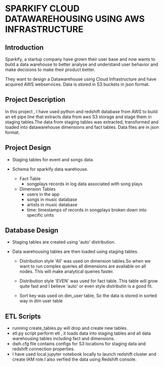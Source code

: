 # SPARKIFY CLOUD DATAWAREHOUSING USING AWS INFRASTRUCTURE

## Introduction
Sparkify, a startup company have grown their user base and now wants to build a data warehouse to better analyse and understand
user behavior and make decisions to make their product better.

They want to design a Datawarehouse using  Cloud Infrastructure and have acquired AWS webservices.
Data is stored in S3 buckets in json format.


## Project Description
In this project , I have used python and redshift database from AWS  to build an etl pipe line that extracts data from 
aws S3 storage and stage them in staging tables.The data from staging tables was extracted, transformed and loaded into 
datawarehouse dimensions and fact tables.
Data files are in json format.


## Project Design
- Staging tables for event and songs data

- Schema for sparkify data warehouse.
    - Fact Table
         - songplays records in log data associated with song plays
    - Dimension Tables 
        - users in the app
        - songs in music database
        - artists in music database
        - time: timestamps of records in songplays broken down into specific units



## Database Design

- Staging tables are created using 'auto' distribution. 

- Data warehousing tables are then loaded using staging tables.
    
    - Distribution style 'All' was used on dimension tables.So when we want to run complex queries all dimensions are available
    on all nodes. This will make analytical queries faster.
    
    - Distribution style 'EVEN' was used for fact table. This table will grow quite fast and I believe 'auto' or even style        distributin is a good fit.
    
    - Sort key was used on dim_user table, So the data is stored in sorted way in dim user table
    


## ETL Scripts

- running create_tables.py will drop and create new tables.
- etl.py script perform etl , it loads data into staging tables and all data warehousing tables including fact and dimensions.
- dwh.cfg file contains configs for S3 locations for staging data and redshift connection properties.
- I have used local jupyter notebook locally to launch redshift cluster and create IAM role.I also verfied the data using Redshift console.
